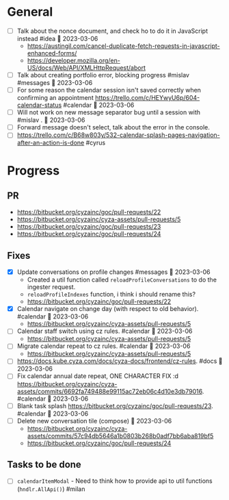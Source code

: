 # General

- [ ] Talk about the nonce document, and check ho to do it in JavaScript instead #idea 📅 2023-03-06
	- https://austingil.com/cancel-duplicate-fetch-requests-in-javascript-enhanced-forms/
	- https://developer.mozilla.org/en-US/docs/Web/API/XMLHttpRequest/abort
- [ ] Talk about creating portfolio error, blocking progress #mislav #messages 📅 2023-03-06
- [ ] For some reason the calendar session isn't saved correctly when confirming an appointment https://trello.com/c/HEYwyU6p/604-calendar-status #calendar 📅 2023-03-06
- [ ] Will not work on new message separator bug until a session with #mislav . 📅 2023-03-06 
- [ ] Forward message doesn't select, talk about the error in the console.
- [ ] https://trello.com/c/B68w803y/532-calendar-splash-pages-navigation-after-an-action-is-done #cyrus

# Progress

## PR

- https://bitbucket.org/cyzainc/goc/pull-requests/22 
- https://bitbucket.org/cyzainc/cyza-assets/pull-requests/5
- https://bitbucket.org/cyzainc/goc/pull-requests/23
- https://bitbucket.org/cyzainc/goc/pull-requests/24

## Fixes

- [x] Update conversations on profile changes #messages 📅 2023-03-06
	- Created a util function called `reloadProfileConversations` to do the ingester request.
	- `reloadProfileIndexes` function, i think i should rename this?
	- https://bitbucket.org/cyzainc/goc/pull-requests/22
- [x] Calendar navigate on change day (with respect to old behavior). #calendar 📅 2023-03-06
	- https://bitbucket.org/cyzainc/cyza-assets/pull-requests/5
- [ ] Calendar staff switch using cz rules. #calendar 📅 2023-03-06 
	- https://bitbucket.org/cyzainc/cyza-assets/pull-requests/5
- [ ] Migrate calendar repeat to cz rules. #calendar  📅 2023-03-06
	- https://bitbucket.org/cyzainc/cyza-assets/pull-requests/5
- [ ] https://docs.kube.cyza.com/docs/cyza-docs/frontend/cz-rules. #docs 📅 2023-03-06 
- [ ] Fix calendar annual date repeat, ONE CHARACTER FIX :d https://bitbucket.org/cyzainc/cyza-assets/commits/6692fa749488e99115ac72eb06c4d10e3db79016. #calendar 📅 2023-03-06 
- [ ] Blank task splash https://bitbucket.org/cyzainc/goc/pull-requests/23. #calendar 📅 2023-03-06
- [ ] Delete new conversation tile (compose) 📅 2023-03-06 
	- https://bitbucket.org/cyzainc/cyza-assets/commits/57c94db5646a1b0803b268b0adf7bb6aba819bf5
	- https://bitbucket.org/cyzainc/goc/pull-requests/24

## Tasks to be done

- [ ] `calendarItemModal` - Need to think how to provide api to util functions (`hndlr.AllApi()`) #milan
